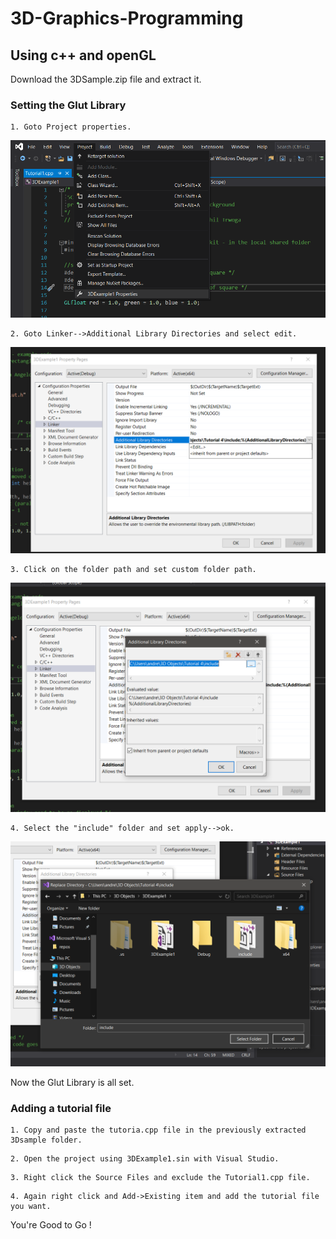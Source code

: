 # 3D-Graphics-Programming

## Using c++ and openGL

Download the 3DSample.zip file and extract it.

### Setting the Glut Library

```
1. Goto Project properties.
```
<img src = "https://github.com/ANDREWDESILVASL/3D-Graphics-Programming/blob/master/Setup/Screenshots/Screenshot%20(89).png">

```
2. Goto Linker-->Additional Library Directories and select edit.
```
<img src = "https://github.com/ANDREWDESILVASL/3D-Graphics-Programming/blob/master/Setup/Screenshots/Screenshot%20(86).png">

```
3. Click on the folder path and set custom folder path.
```
<img src = "https://github.com/ANDREWDESILVASL/3D-Graphics-Programming/blob/master/Setup/Screenshots/Screenshot%20(87).png">

```
4. Select the "include" folder and set apply-->ok. 
```
<img src = "https://github.com/ANDREWDESILVASL/3D-Graphics-Programming/blob/master/Setup/Screenshots/Screenshot%20(88).png">

Now the Glut Library is all set.

### Adding a tutorial file

```
1. Copy and paste the tutoria.cpp file in the previously extracted 3Dsample folder.
```

```
2. Open the project using 3DExample1.sin with Visual Studio.
```

```
3. Right click the Source Files and exclude the Tutorial1.cpp file.
```

```
4. Again right click and Add->Existing item and add the tutorial file you want.
```

You're Good to Go !
